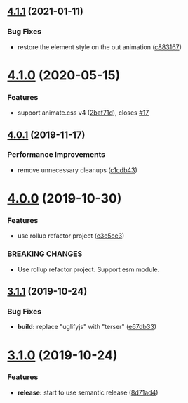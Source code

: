 ## [4.1.1](https://github.com/cycjimmy/swiper-animation/compare/v4.1.0...v4.1.1) (2021-01-11)


### Bug Fixes

* restore the element style on the out animation ([c883167](https://github.com/cycjimmy/swiper-animation/commit/c883167147aff9ea67a1cfbd4d9c2ce739f7b39b))

# [4.1.0](https://github.com/cycjimmy/swiper-animation/compare/v4.0.1...v4.1.0) (2020-05-15)


### Features

* support animate.css v4 ([2baf71d](https://github.com/cycjimmy/swiper-animation/commit/2baf71d30832ac694c30c30f844096f050fdebc6)), closes [#17](https://github.com/cycjimmy/swiper-animation/issues/17)

## [4.0.1](https://github.com/cycjimmy/swiper-animation/compare/v4.0.0...v4.0.1) (2019-11-17)


### Performance Improvements

* remove unnecessary cleanups ([c1cdb43](https://github.com/cycjimmy/swiper-animation/commit/c1cdb4325e04fe259ba470ba1587a50b1a390dc5))

# [4.0.0](https://github.com/cycjimmy/swiper-animation/compare/v3.1.1...v4.0.0) (2019-10-30)


### Features

* use rollup refactor project ([e3c5ce3](https://github.com/cycjimmy/swiper-animation/commit/e3c5ce30008866b83bd7fcac37302d2e4b6337a6))


### BREAKING CHANGES

* Use rollup refactor project. Support esm module.

## [3.1.1](https://github.com/cycjimmy/swiper-animation/compare/v3.1.0...v3.1.1) (2019-10-24)


### Bug Fixes

* **build:** replace "uglifyjs" with "terser" ([e67db33](https://github.com/cycjimmy/swiper-animation/commit/e67db33c694eec6d91d3b275ff6a49cd084f4061))

# [3.1.0](https://github.com/cycjimmy/swiper-animation/compare/v3.0.0...v3.1.0) (2019-10-24)


### Features

* **release:** start to use semantic release ([8d71ad4](https://github.com/cycjimmy/swiper-animation/commit/8d71ad4bde3d370cbb66ca9534b0c86a58c37c48))
